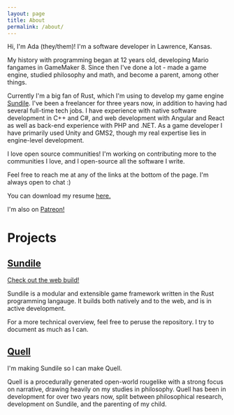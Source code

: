 ```yaml
---
layout: page
title: About
permalink: /about/
---
```


Hi, I'm Ada (they/them)! I'm a software developer in Lawrence, Kansas.

My history with programming began at 12 years old, developing Mario fangames in GameMaker 8. Since then I've done a lot - made a game engine, studied philosophy and math, and become a parent, among other things.

Currently I'm a big fan of Rust, which I'm using to develop my game engine [Sundile](#Projects). I've been a freelancer for three years now, in addition to having had several full-time tech jobs. I have experience with native software development in C++ and C#, and web development with Angular and React as well as back-end experience with PHP and .NET. As a game developer I have primarily used Unity and GMS2, though my real expertise lies in engine-level development.

I love open source communities! I'm working on contributing more to the communities I love, and I open-source all the software I write.

Feel free to reach me at any of the links at the bottom of the page. I'm always open to chat :)

You can download my resume [here.]({{site.baseurl}}/assets/Ada-Mandala-Resume.pdf)

I'm also on [Patreon!](https://www.patreon.com/ada_x64)

# Projects

## [Sundile](https://github.com/ada-x64/sundile_rs)
[Check out the web build!](https://ada-x64.itch.io/sundile-wasm-test)

Sundile is a modular and extensible game framework written in the Rust programming langauge. It builds both natively and to the web, and is in active development.

For a more technical overview, feel free to peruse the repository. I try to document as much as I can.

## [Quell](https://github.com/ada-x64/quell)
I'm making Sundile so I can make Quell.

Quell is a procedurally generated open-world rougelike with a strong focus on narrative, drawing heavily on my studies in philosophy.
Quell has been in development for over two years now, split between philosophical research, development on Sundile, and the parenting of my child.